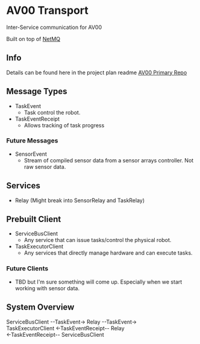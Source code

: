 # AV00 Transport
Inter-Service communication for AV00

Built on top of [NetMQ](https://netmq.readthedocs.io/en/latest/)

## Info
Details can be found here in the project plan readme
[AV00 Primary Repo](https://github.com/kelceydamage/AV00)

## Message Types
* TaskEvent
    * Task control the robot.
* TaskEventReceipt
    * Allows tracking of task progress

### Future Messages
* SensorEvent
    * Stream of compiled sensor data from a sensor arrays controller. Not raw sensor data.

## Services
* Relay (Might break into SensorRelay and TaskRelay)

## Prebuilt Client
* ServiceBusClient
    * Any service that can issue tasks/control the physical robot.
* TaskExecutorClient
    * Any services that directly manage hardware and can execute tasks.

### Future Clients
* TBD but I'm sure something will come up. Especially when we start working with sensor data.

## System Overview
ServiceBusClient 
                     --TaskEvent-> 
                                        Relay 
                                                  --TaskEvent->  
                                                                      TaskExecutorClient 
                                                <-TaskEventReceipt-- 
                                        Relay      
                  <-TaskEventReceipt-- 
ServiceBusClient
